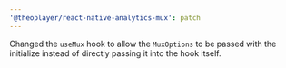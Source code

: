 ```yaml
---
'@theoplayer/react-native-analytics-mux': patch
---
```


Changed the `useMux` hook to allow the `MuxOptions` to be passed with the initialize instead of directly passing it into the hook itself.
